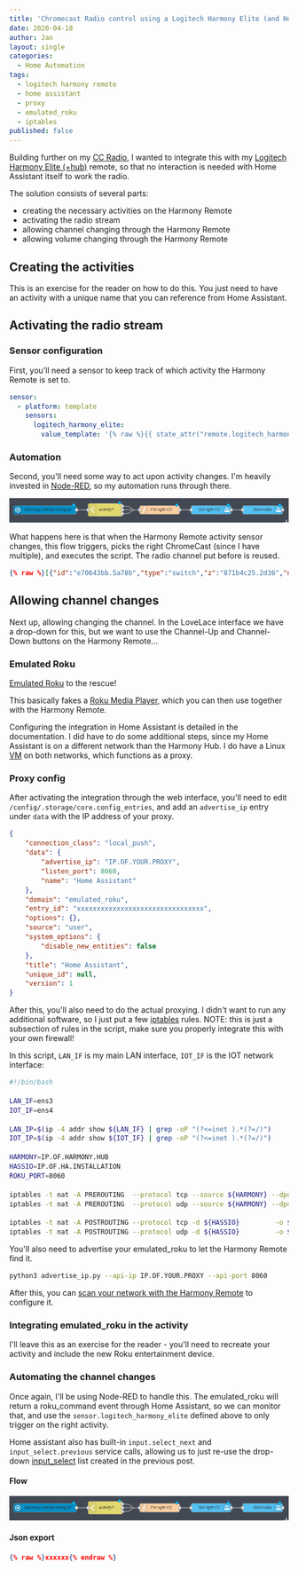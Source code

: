```yaml
---
title: 'Chromecast Radio control using a Logitech Harmony Elite (and Home Assistant)'
date: 2020-04-18
author: Jan
layout: single
categories:
  - Home Automation
tags:
  - logitech harmony remote
  - home assistant
  - proxy
  - emulated_roku
  - iptables
published: false
---
```

Building further on my [CC Radio](https://kcore.org/2020/01/09/cc-radio-ha-nodered/), I wanted to integrate this
with my [Logitech Harmony Elite (+hub)](https://www.logitech.com/en-gb/product/harmony-elite) remote, so that no
interaction is needed with Home Assistant itself to work the radio.

The solution consists of several parts:
* creating the necessary activities on the Harmony Remote
* activating the radio stream
* allowing channel changing through the Harmony Remote
* allowing volume changing through the Harmony Remote

## Creating the activities
This is an exercise for the reader on how to do this. You just need to have an activity with a unique name that you can
reference from Home Assistant.

## Activating the radio stream

### Sensor configuration
First, you'll need a sensor to keep track of which activity the Harmony Remote is set to.

```yaml
sensor:
  - platform: template
    sensors:
      logitech_harmony_elite:
        value_template: '{% raw %}{{ state_attr("remote.logitech_harmony_elite", "current_activity") }}{% endraw %}'
```
  
### Automation
Second, you'll need some way to act upon activity changes. I'm heavily invested in [Node-RED](https://nodered.org/), so my
automation runs through there.

![Node-RED flow](/assets/images/2020/04/harmony_cc_radio_nodered.png "Harmony CC Radio NodeRed flow")

What happens here is that when the Harmony Remote activity sensor changes, this flow triggers, picks the right ChromeCast
(since I have multiple), and executes the script. The radio channel put before is reused.

```json
{% raw %}[{"id":"e70643bb.5a78b","type":"switch","z":"871b4c25.2d36","name":"Activity?","property":"payload","propertyType":"msg","rules":[{"t":"eq","v":"Radio Livingroom","vt":"str"},{"t":"eq","v":"Radio Downstairs","vt":"str"},{"t":"eq","v":"Radio JBL","vt":"str"}],"checkall":"true","repair":false,"outputs":3,"x":340,"y":160,"wires":[["40d66c41.cff5e4"],["40d66c41.cff5e4"],["40d66c41.cff5e4"]]},{"id":"3f3285b1.aed12a","type":"server-state-changed","z":"871b4c25.2d36","name":"Harmony activity changed","server":"5f01146c.501bec","version":1,"exposeToHomeAssistant":false,"haConfig":[{"property":"name","value":""},{"property":"icon","value":""}],"entityidfilter":"sensor.logitech_harmony_elite","entityidfiltertype":"exact","outputinitially":false,"state_type":"str","haltifstate":"","halt_if_type":"str","halt_if_compare":"is","outputs":1,"output_only_on_state_change":true,"x":130,"y":160,"wires":[["e70643bb.5a78b"]]},{"id":"3055d764.6c8898","type":"api-call-service","z":"871b4c25.2d36","name":"Set right CC","server":"5f01146c.501bec","version":1,"debugenabled":false,"service_domain":"input_select","service":"select_option","entityId":"input_select.chromecast_radio","data":"{\"option\":\"{{audio_cc_target}}\"}","dataType":"json","mergecontext":"","output_location":"","output_location_type":"none","mustacheAltTags":false,"x":710,"y":160,"wires":[["e9e61b32.e14a68"]]},{"id":"40d66c41.cff5e4","type":"function","z":"871b4c25.2d36","name":"Put right CC","func":"//node.warn(\"foo\"+msg.payload);\n\nif (msg.payload == \"Radio Livingroom\") {\n    msg.audio_cc_target = \"Livingroom\";\n    msg.media_cabinet = \"on\";\n} else if (msg.payload == \"Radio Downstairs\") {\n    msg.audio_cc_target = \"Downstairs (Living + JBL)\";\n    msg.media_cabinet = \"on\";\n} else if (msg.payload == \"Radio JBL\") {\n    msg.audio_cc_target = \"JBL Link 10\";\n    msg.media_cabinet = \"off\";\n}\n\nreturn msg;\n","outputs":1,"noerr":0,"x":530,"y":160,"wires":[["3055d764.6c8898"]]},{"id":"e9e61b32.e14a68","type":"api-call-service","z":"871b4c25.2d36","name":"Start radio","server":"5f01146c.501bec","version":1,"debugenabled":false,"service_domain":"script","service":"start_cc_audio_radio","entityId":"","data":"","dataType":"json","mergecontext":"","output_location":"","output_location_type":"none","mustacheAltTags":false,"x":890,"y":160,"wires":[[]]},{"id":"5f01146c.501bec","type":"server","z":"","name":"Home Assistant"}]{% endraw %}
```

## Allowing channel changes

Next up, allowing changing the channel. In the LoveLace interface we have a drop-down for this, but we want to use the
Channel-Up and Channel-Down buttons on the Harmony Remote...

### Emulated Roku
[Emulated Roku](https://www.home-assistant.io/integrations/emulated_roku/) to the rescue! 

This basically fakes a [Roku Media Player](https://www.roku.com/), which you can then use together with the Harmony Remote.  

Configuring the integration in Home Assistant is detailed in the documentation. I did have to do some additional steps,
since my Home Assistant is on a different network than the Harmony Hub.
I do have a Linux [VM](https://en.wikipedia.org/wiki/Virtual_machine) on both networks, which functions as a proxy.

### Proxy config
After activating the integration through the web interface, you'll need to edit `/config/.storage/core.config_entries`, 
and add an `advertise_ip` entry under `data` with the IP address of your proxy.

```json
{
    "connection_class": "local_push",
    "data": {
        "advertise_ip": "IP.OF.YOUR.PROXY",
        "listen_port": 8060,
        "name": "Home Assistant"
    },
    "domain": "emulated_roku",
    "entry_id": "xxxxxxxxxxxxxxxxxxxxxxxxxxxxxxxx",
    "options": {},
    "source": "user",
    "system_options": {
        "disable_new_entities": false
    },
    "title": "Home Assistant",
    "unique_id": null,
    "version": 1
}
```

After this, you'll also need to do the actual proxying. I didn't want to run any additional software, so I just put a 
few [iptables](https://en.wikipedia.org/wiki/Iptables) rules.
NOTE: this is just a subsection of rules in the script, make sure you properly integrate this with your own firewall!

In this script, `LAN_IF` is my main LAN interface, `IOT_IF` is the IOT network interface:

```bash
#!/bin/bash

LAN_IF=ens3
IOT_IF=ens4

LAN_IP=$(ip -4 addr show ${LAN_IF} | grep -oP "(?<=inet ).*(?=/)")
IOT_IP=$(ip -4 addr show ${IOT_IF} | grep -oP "(?<=inet ).*(?=/)")

HARMONY=IP.OF.HARMONY.HUB
HASSIO=IP.OF.HA.INSTALLATION
ROKU_PORT=8060

iptables -t nat -A PREROUTING  --protocol tcp --source ${HARMONY} --dport ${ROKU_PORT} -i ${IOT_IF} -j DNAT --to ${HASSIO}:${ROKU_PORT}
iptables -t nat -A PREROUTING  --protocol udp --source ${HARMONY} --dport ${ROKU_PORT} -i ${IOT_IF} -j DNAT --to ${HASSIO}:${ROKU_PORT}

iptables -t nat -A POSTROUTING --protocol tcp -d ${HASSIO}         -o ${LAN_IF} -j SNAT --to ${LAN_IP}
iptables -t nat -A POSTROUTING --protocol udp -d ${HASSIO}         -o ${LAN_IF} -j SNAT --to ${LAN_IP}
```

You'll also need to advertise your emulated_roku to let the Harmony Remote find it. 

```bash
python3 advertise_ip.py --api-ip IP.OF.YOUR.PROXY --api-port 8060
```

After this, you can [scan your network with the Harmony Remote](https://support.myharmony.com/en-us/harmony-experience-with-roku) to configure it.

### Integrating emulated_roku in the activity

I'll leave this as an exercise for the reader - you'll need to recreate your activity and include the new Roku entertainment device.

### Automating the channel changes

Once again, I'll be using Node-RED to handle this. The emulated_roku will return a roku_command event through Home Assistant,
so we can monitor that, and use the `sensor.logitech_harmony_elite` defined above to only trigger on the right activity.

Home assistant also has built-in `input.select_next` and `input_select.previous` service calls, allowing us to just re-use the
drop-down [input_select](https://www.home-assistant.io/integrations/input_select/) list created in the previous post.

#### Flow

![Node-RED flow](/assets/images/2020/04/harmony_cc_radio_nodered.png "Harmony CC Radio NodeRed flow")


#### Json export

```json
{% raw %}xxxxxx{% endraw %}
```
